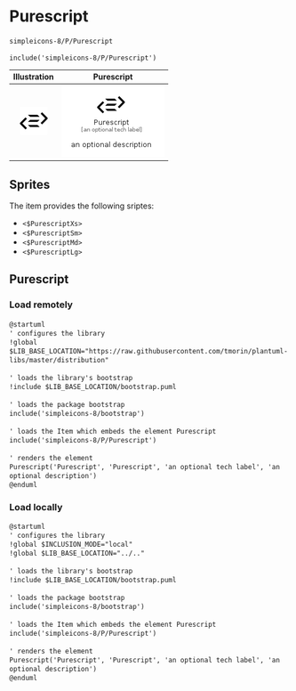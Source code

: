 # Purescript


```text
simpleicons-8/P/Purescript
```

```text
include('simpleicons-8/P/Purescript')
```



| Illustration | Purescript |
| :---: | :---: |
| ![illustration for Illustration](../../simpleicons-8/P/Purescript.png) | ![illustration for Purescript](../../simpleicons-8/P/Purescript.Local.png) |



## Sprites
The item provides the following sriptes:

- `<$PurescriptXs>`
- `<$PurescriptSm>`
- `<$PurescriptMd>`
- `<$PurescriptLg>`





## Purescript

### Load remotely
```plantuml
@startuml
' configures the library
!global $LIB_BASE_LOCATION="https://raw.githubusercontent.com/tmorin/plantuml-libs/master/distribution"

' loads the library's bootstrap
!include $LIB_BASE_LOCATION/bootstrap.puml

' loads the package bootstrap
include('simpleicons-8/bootstrap')

' loads the Item which embeds the element Purescript
include('simpleicons-8/P/Purescript')

' renders the element
Purescript('Purescript', 'Purescript', 'an optional tech label', 'an optional description')
@enduml
```

### Load locally
```plantuml
@startuml
' configures the library
!global $INCLUSION_MODE="local"
!global $LIB_BASE_LOCATION="../.."

' loads the library's bootstrap
!include $LIB_BASE_LOCATION/bootstrap.puml

' loads the package bootstrap
include('simpleicons-8/bootstrap')

' loads the Item which embeds the element Purescript
include('simpleicons-8/P/Purescript')

' renders the element
Purescript('Purescript', 'Purescript', 'an optional tech label', 'an optional description')
@enduml
```

